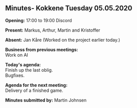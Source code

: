 ## Minutes- Kokkene Tuesday 05.05.2020
**Opening:**
17:00 to 19:00 Discord

**Present:**
    Markus, Arthur, Martin and Kristoffer 

**Absent:**
    Jan Kåre (Worked on the project earlier today.)

**Business from previous meetings:**\
     Work on AI
	
**Today's agenda:**\
    Finish up the last oblig.\
    Bugfixes.

**Agenda for the next meeting:**\
    Delivery of a finished game.

**Minutes submitted by:**
    Martin Johnsen